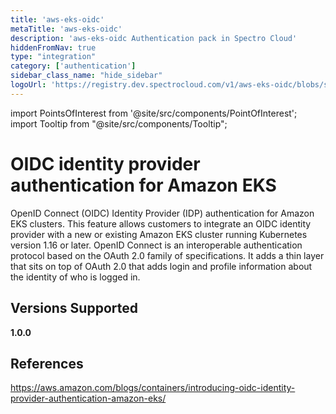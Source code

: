 ```yaml
---
title: 'aws-eks-oidc'
metaTitle: 'aws-eks-oidc'
description: 'aws-eks-oidc Authentication pack in Spectro Cloud'
hiddenFromNav: true
type: "integration"
category: ['authentication']
sidebar_class_name: "hide_sidebar"
logoUrl: 'https://registry.dev.spectrocloud.com/v1/aws-eks-oidc/blobs/sha256:f86813591b3b63b3afcf0a604a7c8c715660448585e89174908f3c6a421ad8d8?type=image/png'
---
```





import PointsOfInterest from '@site/src/components/PointOfInterest';
import Tooltip from "@site/src/components/Tooltip";


# OIDC identity provider authentication for Amazon EKS

OpenID Connect (OIDC) Identity Provider (IDP) authentication for Amazon EKS clusters. This feature allows customers to integrate an OIDC identity provider with a new or existing Amazon EKS cluster running Kubernetes version 1.16 or later. OpenID Connect is an interoperable authentication protocol based on the OAuth 2.0 family of specifications. It adds a thin layer that sits on top of OAuth 2.0 that adds login and profile information about the identity of who is logged in.


## Versions Supported

<Tabs>

<TabItem value="1.0.x" label="1.0.x">

**1.0.0**

</TabItem>
</Tabs>

## References
https://aws.amazon.com/blogs/containers/introducing-oidc-identity-provider-authentication-amazon-eks/
